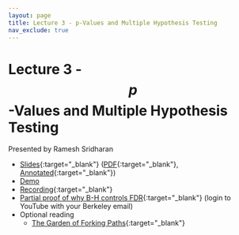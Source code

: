 ```yaml
---
layout: page
title: Lecture 3 - p-Values and Multiple Hypothesis Testing
nav_exclude: true
---
```


# Lecture 3 - $$p$$-Values and Multiple Hypothesis Testing

Presented by Ramesh Sridharan

- [Slides](https://docs.google.com/presentation/d/1kc8W73ic8tFF970Srl1neBb7Mm8Nsf7RI4O5HArTtWo/edit?usp=sharing){:target="_blank"} ([PDF](https://drive.google.com/file/d/16BCb8x7UTX0BR8Q3DgiCrDd294ITl3Kg/view?usp=sharing){:target="_blank"}, [Annotated](https://drive.google.com/file/d/1_lxt5FS13clyIMMMr3BXoZYDaBNNf_Bt/view?usp=sharing){:target="_blank"})
- [Demo](http://data102.datahub.berkeley.edu/hub/user-redirect/git-sync?repo=https://github.com/ds-102/fa23-materials&subPath=lecture/lecture03/p_value_thresholding.ipynb)
- [Recording](https://bcourses.berkeley.edu/courses/1526710/pages/lecture-3-p-values-and-multiple-hypothesis-testing){:target="_blank"}
- [Partial proof of why B-H controls FDR](https://www.youtube.com/watch?v=e10W3lJsBhc){:target="_blank"} (login to YouTube with your Berkeley email)
- Optional reading
    - [The Garden of Forking Paths](http://www.stat.columbia.edu/~gelman/research/unpublished/p_hacking.pdf){:target="_blank"}

